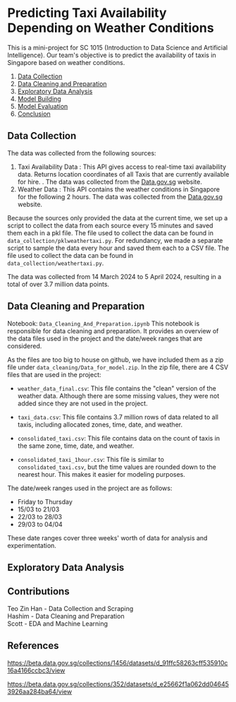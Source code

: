 # Predicting Taxi Availability Depending on Weather Conditions

This is a mini-project for SC 1015 (Introduction to Data Science and Artificial Intelligence). Our team's objective is to predict the availability of taxis in Singapore based on weather conditions. 

1. [Data Collection](#data-collection)
2. [Data Cleaning and Preparation](#data-cleaning-and-preparation)
3. [Exploratory Data Analysis](#exploratory-data-analysis)
4. [Model Building](#model-building)
5. [Model Evaluation](#model-evaluation)
6. [Conclusion](#conclusion)

## Data Collection

The data was collected from the following sources:
1. Taxi Availability Data
: This API gives access to real-time taxi availability data. Returns location coordinates of all Taxis that are currently available for hire.
. The data was collected from the [Data.gov.sg](https://beta.data.gov.sg/collections/352/datasets/d_e25662f1a062dd046453926aa284ba64/view) website.
2. Weather Data
: This API contains the weather conditions in Singapore for the following 2 hours. The data was collected from the [Data.gov.sg](https://beta.data.gov.sg/collections/1456/datasets/d_91ffc58263cff535910c16a4166ccbc3/view) website.

Because the sources only provided the data at the current time, we set up a script to collect the data from each source  every 15 minutes and saved them each in a pkl file. The file used to collect the data can be found in `data_collection/pklweathertaxi.py`. For redundancy, we made a separate script to sample the data every hour and saved them each to a CSV file. The file used to collect the data can be found in `data_collection/weathertaxi.py`.

The data was collected from 14 March 2024 to 5 April 2024, resulting in a total of over 3.7 million data points. 

## Data Cleaning and Preparation 
Notebook: `Data_Cleaning_And_Preparation.ipynb`
This notebook is responsible for data cleaning and preparation. It provides an overview of the data files used in the project and the date/week ranges that are considered.

As the files are too big to house on github, we have included them as a zip file under `data_cleaning/Data_for_model.zip`. In the zip file, there are 4 CSV files that are used in the project:

- `weather_data_final.csv`: This file contains the "clean" version of the weather data. Although there are some missing values, they were not added since they are not used in the project.

- `taxi_data.csv`: This file contains 3.7 million rows of data related to all taxis, including allocated zones, time, date, and weather.

- `consolidated_taxi.csv`: This file contains data on the count of taxis in the same zone, time, date, and weather.

- `consolidated_taxi_1hour.csv`: This file is similar to `consolidated_taxi.csv`, but the time values are rounded down to the nearest hour. This makes it easier for modeling purposes.

The date/week ranges used in the project are as follows:
- Friday to Thursday
- 15/03 to 21/03
- 22/03 to 28/03
- 29/03 to 04/04

These date ranges cover three weeks' worth of data for analysis and experimentation.

## Exploratory Data Analysis

## Contributions
Teo Zin Han - Data Collection and Scraping <br>
Hashim - Data Cleaning and Preparation <br>
Scott - EDA and Machine Learning <br>

## References
https://beta.data.gov.sg/collections/1456/datasets/d_91ffc58263cff535910c16a4166ccbc3/view

https://beta.data.gov.sg/collections/352/datasets/d_e25662f1a062dd046453926aa284ba64/view